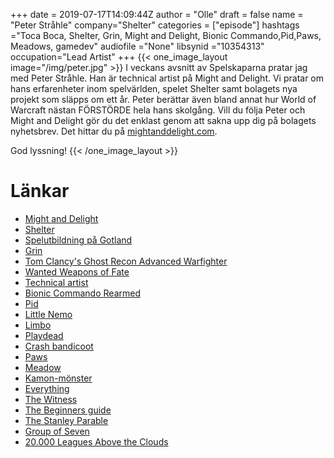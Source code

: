 +++
date = 2019-07-17T14:09:44Z
author = "Olle"
draft = false
name = "Peter Stråhle"
company="Shelter"
categories = ["episode"]
hashtags ="Toca Boca, Shelter, Grin, Might and Delight, Bionic Commando,Pid,Paws, Meadows, gamedev"
audiofile ="None"
libsynid ="10354313"
occupation="Lead Artist"
+++ 
{{< one_image_layout image="/img/peter.jpg" >}}
I veckans avsnitt av Spelskaparna pratar jag med Peter Stråhle. Han är technical artist på Might and Delight. Vi pratar om hans erfarenheter inom spelvärlden, spelet Shelter samt bolagets nya projekt som släpps om ett år. Peter berättar även bland annat hur World of Warcraft nästan FÖRSTÖRDE hela hans skolgång. Vill du följa Peter och Might and Delight gör du det enklast genom att sakna upp dig på bolagets nyhetsbrev. Det hittar du på [mightanddelight.com](http://mightanddelight.com).

God lyssning!
{{< /one_image_layout >}}

# Länkar
* [Might and Delight](https://mightanddelight.com/)
* [Shelter](https://www.youtube.com/watch?v=Tk-1M1wNVDY)
* [Spelutbildning på Gotland](https://www.speldesign.uu.se/utbildning/)
* [Grin](https://en.wikipedia.org/wiki/Grin_(company))
* [Tom Clancy's Ghost Recon Advanced Warfighter ](https://www.youtube.com/watch?v=DKZjxoJyI8g)
* [Wanted Weapons of Fate](https://www.youtube.com/watch?v=GkDpED0U8kk)
* [Technical artist](http://wiki.polycount.com/wiki/Technical_Art)
* [Bionic Commando Rearmed](https://www.youtube.com/watch?v=daDiZrmZb-c)
* [Pid](https://www.youtube.com/watch?v=tgrEHSWCr1c)
* [Little Nemo](https://www.youtube.com/watch?v=O7A3eeTshUg)
* [Limbo](https://www.youtube.com/watch?v=Y4HSyVXKYz8)
* [Playdead](https://playdead.com/)
* [Crash bandicoot](https://www.youtube.com/watch?v=4fbO2-egZ3U)
* [Paws](https://www.youtube.com/watch?v=I9sn0ERcc2s)
* [Meadow](https://www.youtube.com/watch?v=pYC0nQNRgvE)
* [Kamon-mönster](https://www.patternz.jp/kamon-japanese-family-crest-artisans/)
* [Everything](https://www.youtube.com/watch?v=JYHp8LwBUzo&t=1s)
* [The Witness](https://www.youtube.com/watch?v=9ytwNUMdbcE)
* [The Beginners guide](https://www.youtube.com/watch?v=RBK5Jheu0To)
* [The Stanley Parable](https://www.youtube.com/watch?v=Z1S796fXtl4)
* [Group of Seven](https://en.wikipedia.org/wiki/Group_of_Seven_(artists))
* [20.000 Leagues Above the Clouds](https://www.youtube.com/watch?time_continue=31&v=QbnssliYLtM)
